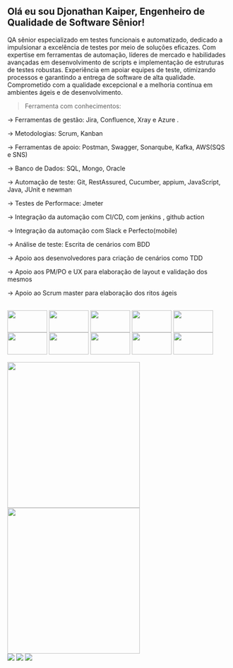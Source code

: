 ## Olá eu sou Djonathan Kaiper, Engenheiro de Qualidade de Software Sênior!


  QA sênior especializado em testes funcionais e automatizado, dedicado a impulsionar a excelência de testes por meio de soluções eficazes. Com expertise em ferramentas de automação, líderes de mercado e habilidades avançadas em desenvolvimento de scripts e implementação de estruturas de testes robustas. 
  Experiência em apoiar equipes de teste, otimizando processos e garantindo a entrega de software de alta qualidade. Comprometido com a qualidade excepcional e a melhoria contínua em ambientes ágeis e de desenvolvimento.

> Ferramenta com conhecimentos:

  -> Ferramentas de gestão: Jira, Confluence, Xray e Azure .
 
  -> Metodologias: Scrum, Kanban
  
  -> Ferramentas de apoio: Postman, Swagger, Sonarqube, Kafka, AWS(SQS e SNS)

  -> Banco de Dados: SQL, Mongo, Oracle
 
  -> Automação de teste: Git, RestAssured, Cucumber, appium, JavaScript, Java, JUnit e newman

  -> Testes de Performace: Jmeter

  -> Integração da automação com CI/CD, com jenkins , github action  
  
  -> Integração da automação com Slack e Perfecto(mobile)
  
  -> Análise de teste: Escrita de cenários com BDD
  
  -> Apoio aos desenvolvedores para criação de cenários como TDD
  
  -> Apoio aos PM/PO e UX para elaboração de layout e validação dos mesmos

  -> Apoio ao Scrum master para elaboração dos ritos ágeis

<div style="display: inline_block"><br>
  <img align="center" height="50" width="90" src="https://img.shields.io/badge/Java-ED8B00?style=for-the-badge&logo=openjdk&logoColor=white">
  <img align="center" height="50" width="90" src="https://img.shields.io/badge/JavaScript-F7DF1E?style=for-the-badge&logo=javascript&logoColor=black">
  <img align="center" height="50" width="90" src="https://img.shields.io/badge/GitHub-100000?style=for-the-badge&logo=github&logoColor=white">
  <img align="center" height="50" width="90" src="https://img.shields.io/badge/GitLab-330F63?style=for-the-badge&logo=gitlab&logoColor=white">
  <img align="center" height="50" width="90" src="https://img.shields.io/badge/Node.js-43853D?style=for-the-badge&logo=node.js&logoColor=white">
  <img align="center" height="50" width="90" src="https://img.shields.io/badge/MySQL-00000F?style=for-the-badge&logo=mysql&logoColor=white">
  <img align="center" height="50" width="90" src="https://img.shields.io/badge/PostgreSQL-316192?style=for-the-badge&logo=postgresql&logoColor=white">
  <img align="center" height="50" width="90" src="https://img.shields.io/badge/SQLite-07405E?style=for-the-badge&logo=sqlite&logoColor=white">
  <img align="center" height="50" width="90" src="https://img.shields.io/badge/Jira-0052CC?style=for-the-badge&logo=Jira&logoColor=white">
  <img align="center" height="50" width="90" src="https://img.shields.io/badge/Jenkins-D24939?style=for-the-badge&logo=Jenkins&logoColor=white">
</div>

<div style="display: inline_block"><br>
   <img align="center" height="330" width="300" src="https://github-readme-stats.vercel.app/api/top-langs/?username=djonathank&theme=blue-green">
   <img align="center" height="330" width="300" src="https://github-readme-stats.vercel.app/api?username=djonathank&theme=blue-green">
</div>
 
<div> 
  <a href="https://wa.me/5554991977385" target="_blank"><img src="https://img.shields.io/badge/WhatsApp-25D366?style=for-the-badge&logo=whatsapp&logoColor=white" target="_blank"></a>
  <a href = "mailto:djonathank@hotmail.com"><img src="https://img.shields.io/badge/Microsoft_Outlook-0078D4?style=for-the-badge&logo=microsoft-outlook&logoColor=white" target="_blank"></a>
  <a href="https://www.linkedin.com/in/djonathan-kaiper-90526280/" target="_blank"><img src="https://img.shields.io/badge/-LinkedIn-%230077B5?style=for-the-badge&logo=linkedin&logoColor=white" target="_blank"></a> 
  
</div>

